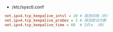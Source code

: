 * /etc/sysctl.conf

```conf
net.ipv4.tcp_keepalive_intvl = 20 # 探测间隔（秒）
net.ipv4.tcp_keepalive_probes = 3 # 探测尝试次数
net.ipv4.tcp_keepalive_time = 60  # Idle （秒）
```
